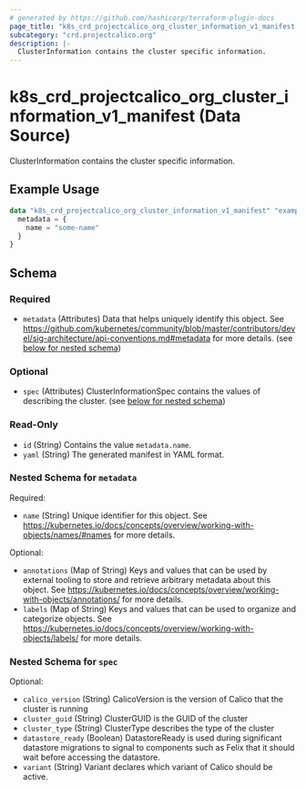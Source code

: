 ```yaml
---
# generated by https://github.com/hashicorp/terraform-plugin-docs
page_title: "k8s_crd_projectcalico_org_cluster_information_v1_manifest Data Source - terraform-provider-k8s"
subcategory: "crd.projectcalico.org"
description: |-
  ClusterInformation contains the cluster specific information.
---
```


# k8s_crd_projectcalico_org_cluster_information_v1_manifest (Data Source)

ClusterInformation contains the cluster specific information.

## Example Usage

```terraform
data "k8s_crd_projectcalico_org_cluster_information_v1_manifest" "example" {
  metadata = {
    name = "some-name"
  }
}
```

<!-- schema generated by tfplugindocs -->
## Schema

### Required

- `metadata` (Attributes) Data that helps uniquely identify this object. See https://github.com/kubernetes/community/blob/master/contributors/devel/sig-architecture/api-conventions.md#metadata for more details. (see [below for nested schema](#nestedatt--metadata))

### Optional

- `spec` (Attributes) ClusterInformationSpec contains the values of describing the cluster. (see [below for nested schema](#nestedatt--spec))

### Read-Only

- `id` (String) Contains the value `metadata.name`.
- `yaml` (String) The generated manifest in YAML format.

<a id="nestedatt--metadata"></a>
### Nested Schema for `metadata`

Required:

- `name` (String) Unique identifier for this object. See https://kubernetes.io/docs/concepts/overview/working-with-objects/names/#names for more details.

Optional:

- `annotations` (Map of String) Keys and values that can be used by external tooling to store and retrieve arbitrary metadata about this object. See https://kubernetes.io/docs/concepts/overview/working-with-objects/annotations/ for more details.
- `labels` (Map of String) Keys and values that can be used to organize and categorize objects. See https://kubernetes.io/docs/concepts/overview/working-with-objects/labels/ for more details.


<a id="nestedatt--spec"></a>
### Nested Schema for `spec`

Optional:

- `calico_version` (String) CalicoVersion is the version of Calico that the cluster is running
- `cluster_guid` (String) ClusterGUID is the GUID of the cluster
- `cluster_type` (String) ClusterType describes the type of the cluster
- `datastore_ready` (Boolean) DatastoreReady is used during significant datastore migrations to signal to components such as Felix that it should wait before accessing the datastore.
- `variant` (String) Variant declares which variant of Calico should be active.
